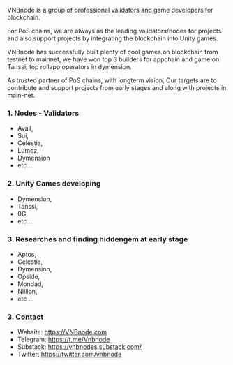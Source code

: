 VNBnode is a group of professional validators and game developers for blockchain.

For PoS chains, we are always as the leading validators/nodes for projects and also support projects by integrating the blockchain into Unity games.

VNBnode has successfully built plenty of cool games on blockchain from testnet to mainnet, we have won top 3 builders for appchain and game on Tanssi; top rollapp operators in dymension.

As trusted partner of PoS chains, with longterm vision, Our targets are to contribute and support projects from early stages and along with projects in main-net.

### 1. Nodes - Validators
* Avail,
* Sui,
* Celestia,
* Lumoz,
* Dymension
* etc ...
### 2. Unity Games developing
* Dymension,
* Tanssi,
* 0G,
* etc ...
### 3. Researches and finding hiddengem at early stage
* Aptos,
* Celestia,
* Dymension,
* Opside,
* Mondad,
* Nillion,
* etc ...
### 3. Contact
* Website: https://VNBnode.com
* Telegram: https://t.me/Vnbnode
* Substack: https://vnbnodes.substack.com/
* Twitter: https://twitter.com/vnbnode

